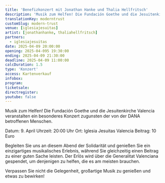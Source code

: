 ```yaml
---
title: 'Benefizkonzert mit Jonathan Hanke und Thalia Hellfritsch'
description: 'Musik zum Helfen! Die Fundación Goethe und die Jesuitenkirche Valencia veranstalten ein besonderes Konzert zugunsten der von der DANA betroffenen Menschen.'
translationKey: moderntrust
customSlug: modern-trust
venue: [iglesiajesuitas]
artist: [jonathanhanke, thaliahellfritsch]
partners:
  - iglesiajesuitas
date: 2025-04-09 20:00:00
opening: 2025-04-095 19:30:00
ending: 2025-04-09 21:30:00
deadline: 2025-04-09 11:00:00
calcDuration: 1.5
type: 'Konzert'
access: Kartenverkauf
infobox:
program:
ticketsale:
directregister:
youtube: false
---
```


Musik zum Helfen! Die Fundación Goethe und die Jesuitenkirche Valencia veranstalten ein besonderes Konzert zugunsten der von der DANA betroffenen Menschen.

Datum: 9. April
Uhrzeit: 20:00 Uhr
Ort: Iglesia Jesuitas Valencia
Beitrag: 10 Euro

Begleiten Sie uns an diesem Abend der Solidarität und genießen Sie ein einzigartiges musikalisches Erlebnis, während Sie gleichzeitig einen Beitrag zu einer guten Sache leisten. Der Erlös wird über die Generalitat Valenciana gespendet, um denjenigen zu helfen, die es am meisten brauchen.

Verpassen Sie nicht die Gelegenheit, großartige Musik zu genießen und etwas zu bewirken!
